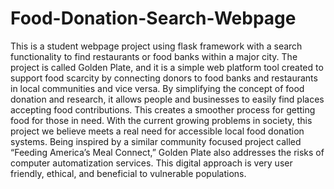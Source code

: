 # Food-Donation-Search-Webpage
This is a student webpage project using flask framework with a search functionality to find restaurants or food banks within a major city. 
The project is called Golden Plate, and it is a simple web platform tool created to support food scarcity by connecting donors to food banks and restaurants in local communities and vice versa. By simplifying the concept of food donation and research, it allows people and businesses to easily find places accepting food contributions. This creates a smoother process for getting food for those in need. With the current growing problems in society, this project we believe meets a real need for accessible local food donation systems. Being inspired by a similar community focused project called “Feeding America’s Meal Connect,” Golden Plate also addresses the risks of computer automatization services. This digital approach is very user friendly, ethical, and beneficial to vulnerable populations. 
